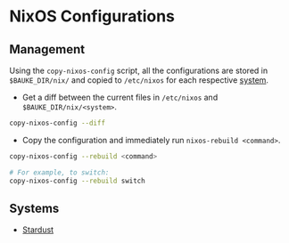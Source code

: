 # NixOS Configurations

## Management

Using the `copy-nixos-config` script, all the configurations are stored in `$BAUKE_DIR/nix/` and copied to `/etc/nixos` for each respective [system](#Systems).

* Get a diff between the current files in `/etc/nixos` and `$BAUKE_DIR/nix/<system>`.

```zsh
copy-nixos-config --diff
```

* Copy the configuration and immediately run `nixos-rebuild <command>`.

```zsh
copy-nixos-config --rebuild <command>

# For example, to switch:
copy-nixos-config --rebuild switch
```

## Systems

* [Stardust](./nix/stardust/)
